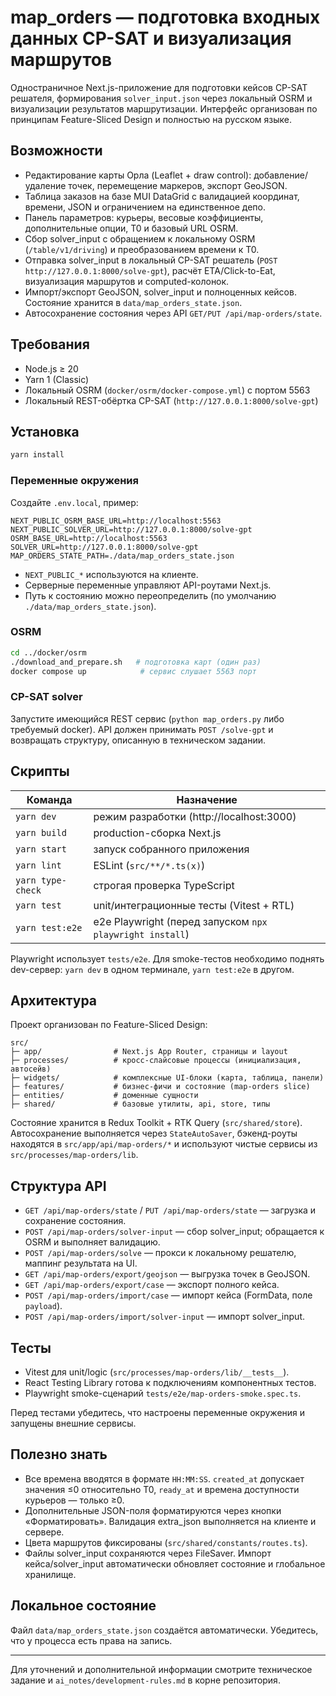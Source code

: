 # map_orders — подготовка входных данных CP-SAT и визуализация маршрутов

Одностраничное Next.js-приложение для подготовки кейсов CP-SAT решателя, формирования `solver_input.json` через локальный OSRM и визуализации результатов маршрутизации. Интерфейс организован по принципам Feature-Sliced Design и полностью на русском языке.

## Возможности

- Редактирование карты Орла (Leaflet + draw control): добавление/удаление точек, перемещение маркеров, экспорт GeoJSON.
- Таблица заказов на базе MUI DataGrid с валидацией координат, времени, JSON и ограничением на единственное депо.
- Панель параметров: курьеры, весовые коэффициенты, дополнительные опции, T0 и базовый URL OSRM.
- Сбор solver_input с обращением к локальному OSRM (`/table/v1/driving`) и преобразованием времени к T0.
- Отправка solver_input в локальный CP-SAT решатель (`POST http://127.0.0.1:8000/solve-gpt`), расчёт ETA/Click-to-Eat, визуализация маршрутов и computed-колонок.
- Импорт/экспорт GeoJSON, solver_input и полноценных кейсов. Состояние хранится в `data/map_orders_state.json`.
- Автосохранение состояния через API `GET/PUT /api/map-orders/state`.

## Требования

- Node.js ≥ 20
- Yarn 1 (Classic)
- Локальный OSRM (`docker/osrm/docker-compose.yml`) с портом 5563
- Локальный REST-обёртка CP-SAT (`http://127.0.0.1:8000/solve-gpt`)

## Установка

```bash
yarn install
```

### Переменные окружения

Создайте `.env.local`, пример:

```
NEXT_PUBLIC_OSRM_BASE_URL=http://localhost:5563
NEXT_PUBLIC_SOLVER_URL=http://127.0.0.1:8000/solve-gpt
OSRM_BASE_URL=http://localhost:5563
SOLVER_URL=http://127.0.0.1:8000/solve-gpt
MAP_ORDERS_STATE_PATH=./data/map_orders_state.json
```

- `NEXT_PUBLIC_*` используются на клиенте.
- Серверные переменные управляют API-роутами Next.js.
- Путь к состоянию можно переопределить (по умолчанию `./data/map_orders_state.json`).

### OSRM

```bash
cd ../docker/osrm
./download_and_prepare.sh   # подготовка карт (один раз)
docker compose up            # сервис слушает 5563 порт
```

### CP-SAT solver

Запустите имеющийся REST сервис (`python map_orders.py` либо требуемый docker). API должен принимать `POST /solve-gpt` и возвращать структуру, описанную в техническом задании.

## Скрипты

| Команда              | Назначение                                   |
|----------------------|-----------------------------------------------|
| `yarn dev`           | режим разработки (http://localhost:3000)      |
| `yarn build`         | production-сборка Next.js                     |
| `yarn start`         | запуск собранного приложения                  |
| `yarn lint`          | ESLint (`src/**/*.ts(x)`)                     |
| `yarn type-check`    | строгая проверка TypeScript                   |
| `yarn test`          | unit/интеграционные тесты (Vitest + RTL)      |
| `yarn test:e2e`      | e2e Playwright (перед запуском `npx playwright install`) |

Playwright использует `tests/e2e`. Для smoke-тестов необходимо поднять dev-сервер: `yarn dev` в одном терминале, `yarn test:e2e` в другом.

## Архитектура

Проект организован по Feature-Sliced Design:

```
src/
├─ app/                # Next.js App Router, страницы и layout
├─ processes/          # кросс-слайсовые процессы (инициализация, автосейв)
├─ widgets/            # комплексные UI-блоки (карта, таблица, панели)
├─ features/           # бизнес-фичи и состояние (map-orders slice)
├─ entities/           # доменные сущности
├─ shared/             # базовые утилиты, api, store, типы
```

Состояние хранится в Redux Toolkit + RTK Query (`src/shared/store`). Автосохранение выполняется через `StateAutoSaver`, бэкенд-роуты находятся в `src/app/api/map-orders/*` и используют чистые сервисы из `src/processes/map-orders/lib`.

## Структура API

- `GET /api/map-orders/state` / `PUT /api/map-orders/state` — загрузка и сохранение состояния.
- `POST /api/map-orders/solver-input` — сбор solver_input; обращается к OSRM и выполняет валидацию.
- `POST /api/map-orders/solve` — прокси к локальному решателю, маппинг результата на UI.
- `GET /api/map-orders/export/geojson` — выгрузка точек в GeoJSON.
- `GET /api/map-orders/export/case` — экспорт полного кейса.
- `POST /api/map-orders/import/case` — импорт кейса (FormData, поле `payload`).
- `POST /api/map-orders/import/solver-input` — импорт solver_input.

## Тесты

- Vitest для unit/logic (`src/processes/map-orders/lib/__tests__`).
- React Testing Library готова к подключениям компонентных тестов.
- Playwright smoke-сценарий `tests/e2e/map-orders-smoke.spec.ts`.

Перед тестами убедитесь, что настроены переменные окружения и запущены внешние сервисы.

## Полезно знать

- Все времена вводятся в формате `HH:MM:SS`. `created_at` допускает значения ≤0 относительно T0, `ready_at` и времена доступности курьеров — только ≥0.
- Дополнительные JSON-поля форматируются через кнопки «Форматировать». Валидация extra_json выполняется на клиенте и сервере.
- Цвета маршрутов фиксированы (`src/shared/constants/routes.ts`).
- Файлы solver_input сохраняются через FileSaver. Импорт кейса/solver_input автоматически обновляет состояние и глобальное хранилище.

## Локальное состояние

Файл `data/map_orders_state.json` создаётся автоматически. Убедитесь, что у процесса есть права на запись.

---

Для уточнений и дополнительной информации смотрите техническое задание и `ai_notes/development-rules.md` в корне репозитория.
